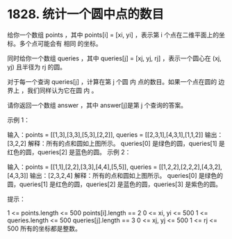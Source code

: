 # 1828. 统计一个圆中点的数目

给你一个数组 points ，其中 points[i] = [xi, yi] ，表示第 i 个点在二维平面上的坐标。多个点可能会有 相同 的坐标。

同时给你一个数组 queries ，其中 queries[j] = [xj, yj, rj] ，表示一个圆心在 (xj, yj) 且半径为 rj 的圆。

对于每一个查询 queries[j] ，计算在第 j 个圆 内 点的数目。如果一个点在圆的 边界上 ，我们同样认为它在圆 内 。

请你返回一个数组 answer ，其中 answer[j]是第 j 个查询的答案。

 

示例 1：


输入：points = [[1,3],[3,3],[5,3],[2,2]], queries = [[2,3,1],[4,3,1],[1,1,2]]
输出：[3,2,2]
解释：所有的点和圆如上图所示。
queries[0] 是绿色的圆，queries[1] 是红色的圆，queries[2] 是蓝色的圆。
示例 2：


输入：points = [[1,1],[2,2],[3,3],[4,4],[5,5]], queries = [[1,2,2],[2,2,2],[4,3,2],[4,3,3]]
输出：[2,3,2,4]
解释：所有的点和圆如上图所示。
queries[0] 是绿色的圆，queries[1] 是红色的圆，queries[2] 是蓝色的圆，queries[3] 是紫色的圆。
 

提示：

1 <= points.length <= 500
points[i].length == 2
0 <= x​​​​​​i, y​​​​​​i <= 500
1 <= queries.length <= 500
queries[j].length == 3
0 <= xj, yj <= 500
1 <= rj <= 500
所有的坐标都是整数。
